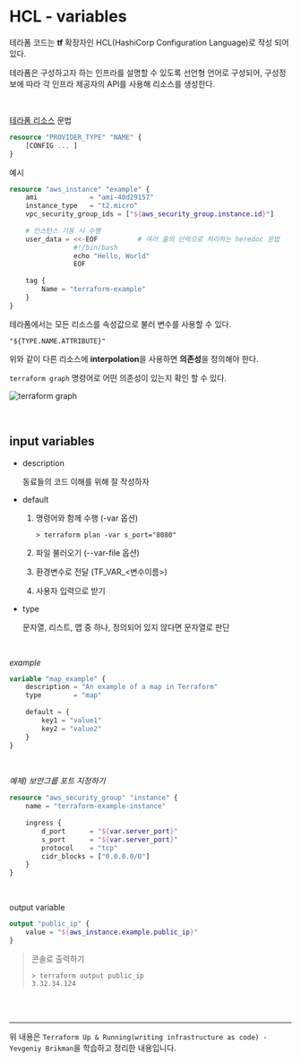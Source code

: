 # HCL - variables

테라폼 코드는 **tf** 확장자인 HCL(HashiCorp Configuration Language)로 작성 되어 있다.

테라폼은 구성하고자 하는 인프라를 설명할 수 있도록 선언형 언어로 구성되어, 구성정보에 따라 각 인프라 제공자의 API를 사용해 리소스를 생성한다.

<br>

[테라폼 리소스](https://registry.terraform.io/providers/hashicorp/aws/latest/docs/resources/instance) 문법

```terraform
resource "PROVIDER_TYPE" "NAME" {
	[CONFIG ... ]
}
```

예시

```terraform
resource "aws_instance" "example" {
	ami				= "ami-40d29157"
	instance_type	= "t2.micro"
	vpc_security_group_ids = ["${aws_security_group.instance.id}"]
	
	# 인스턴스 기동 시 수행
	user_data = <<-EOF			# 여러 줄의 단락으로 처리하는 heredoc 문법
				#!/bin/bash
				echo "Hello, World"
				EOF
	
	tag {
		Name = "terraform-example"
	}
}
```

테라폼에서는 모든 리소스를 속성값으로 불러 변수를 사용할 수 있다.

```
"${TYPE.NAME.ATTRIBUTE}"
```

위와 같이 다른 리소스에 **interpolation**을 사용하면 **의존성**을 정의해야 한다.

`terraform graph` 명령어로 어떤 의존성이 있는지 확인 할 수 있다.

![terraform graph](https://www.terraform.io/assets/images/docs/graph-example-8a4f085e.png)

<br>

## input variables

- description

  동료들의 코드 이해를 위해 잘 작성하자

- default

  1. 명령어와 함께 수행 (-var 옵션)

     ```shell
     > terraform plan -var s_port="8080"
     ```

  2. 파일 불러오기 (--var-file 옵션)

  3. 환경변수로 전달 (TF_VAR_<변수이름>)

  4. 사용자 입력으로 받기

- type

  문자열, 리스트, 맵 중 하나, 정의되어 있지 않다면 문자열로 판단

<br>

*example*

```terraform
variable "map_example" {
	description	= "An example of a map in Terraform"
	type		= "map"
	
	default = {
		key1 = "value1"
		key2 = "value2"
	}
}
```

<br>

*예제) 보안그룹 포트 지정하기*

```terraform
resource "aws_security_group" "instance" {
	name = "terraform-example-instance"
	
	ingress {
		d_port		= "${var.server_port}"
		s_port		= "${var.server_port}"
		protocol	= "tcp"
		cidr_blocks	= ["0.0.0.0/0"]
	}
}
```

<br>

output variable

```terraform
output "public_ip" {
	value = "${aws_instance.example.public_ip}"
}
```

> 콘솔로 출력하기
>
> ```shell
> > terraform output public_ip
> 3.32.34.124
> ```

<br>

<br>

---

위 내용은 `Terraform Up & Running(writing infrastructure as code) - Yevgeniy Brikman`을 학습하고 정리한 내용입니다.